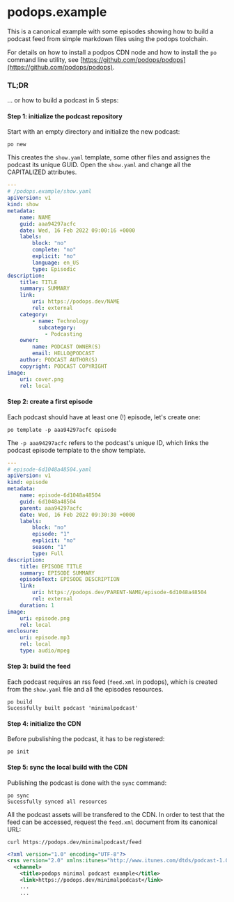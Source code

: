 # podops.example

This is a canonical example with some episodes showing how to build a podcast feed from simple markdown files using the podops toolchain.

For details on how to install a podpos CDN node and how to install the `po` command line utility, see [https://github.com/podops/podops](https://github.com/podops/podops).

### TL;DR

... or how to build a podcast in 5 steps:

#### Step 1: initialize the podcast repository

Start with an empty directory and initialize the new podcast:

```shell
po new
```

This creates the `show.yaml` template, some other files and assignes the podcast its unique GUID. Open the `show.yaml` and change all the CAPITALIZED attributes.

```yaml
---
# /podops.example/show.yaml
apiVersion: v1
kind: show
metadata:
    name: NAME
    guid: aaa94297acfc
    date: Wed, 16 Feb 2022 09:00:16 +0000
    labels:
        block: "no"
        complete: "no"
        explicit: "no"
        language: en_US
        type: Episodic
description:
    title: TITLE
    summary: SUMMARY
    link:
        uri: https://podops.dev/NAME
        rel: external
    category:
        - name: Technology
          subcategory:
            - Podcasting
    owner:
        name: PODCAST OWNER(S)
        email: HELLO@PODCAST
    author: PODCAST AUTHOR(S)
    copyright: PODCAST COPYRIGHT
image:
    uri: cover.png
    rel: local

```

#### Step 2: create a first episode

Each podcast should have at least one (!) episode, let's create one:

```shell
po template -p aaa94297acfc episode
```

The `-p aaa94297acfc` refers to the podcast's unique ID, which links the podcast episode template to the show template.

```yaml
---
# episode-6d1048a48504.yaml
apiVersion: v1
kind: episode
metadata:
    name: episode-6d1048a48504
    guid: 6d1048a48504
    parent: aaa94297acfc
    date: Wed, 16 Feb 2022 09:30:30 +0000
    labels:
        block: "no"
        episode: "1"
        explicit: "no"
        season: "1"
        type: Full
description:
    title: EPISODE TITLE
    summary: EPISODE SUMMARY
    episodeText: EPISODE DESCRIPTION
    link:
        uri: https://podops.dev/PARENT-NAME/episode-6d1048a48504
        rel: external
    duration: 1
image:
    uri: episode.png
    rel: local
enclosure:
    uri: episode.mp3
    rel: local
    type: audio/mpeg
```

#### Step 3: build the feed

Each podcast requires an rss feed (`feed.xml` in podops), which is created from the `show.yaml` file and all the episodes resources.

```shell
po build
Sucessfully built podcast 'minimalpodcast'
```

#### Step 4: initialize the CDN

Before pubslishing the podcast, it has to be registered:

```shell
po init
```

#### Step 5: sync the local build with the CDN

Publishing the podcast is done with the `sync` command:

```shell
po sync
Sucessfully synced all resources
```

All the podcast assets will be transfered to the CDN. In order to test that the feed can be accessed, request the `feed.xml` document from its canonical URL:

```shell
curl https://podops.dev/minimalpodcast/feed
```

```xml
<?xml version="1.0" encoding="UTF-8"?>
<rss version="2.0" xmlns:itunes="http://www.itunes.com/dtds/podcast-1.0.dtd">
  <channel>
    <title>podops minimal podcast example</title>
    <link>https://podops.dev/minimalpodcast</link>
    ...
    ...
````
